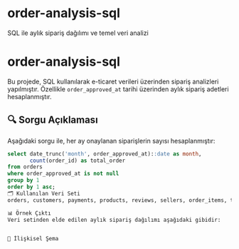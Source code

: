 # order-analysis-sql
SQL ile aylık sipariş dağılımı ve temel veri analizi
# order-analysis-sql

Bu projede, SQL kullanılarak e-ticaret verileri üzerinden sipariş analizleri yapılmıştır. Özellikle `order_approved_at` tarihi üzerinden aylık sipariş adetleri hesaplanmıştır.

## 🔍 Sorgu Açıklaması

Aşağıdaki sorgu ile, her ay onaylanan siparişlerin sayısı hesaplanmıştır:

```sql
select date_trunc('month', order_approved_at)::date as month,
       count(order_id) as total_order
from orders
where order_approved_at is not null
group by 1
order by 1 asc;
🗂 Kullanılan Veri Seti
orders, customers, payments, products, reviews, sellers, order_items, translation tabloları

📊 Örnek Çıktı
Veri setinden elde edilen aylık sipariş dağılımı aşağıdaki gibidir:


🔗 İlişkisel Şema
